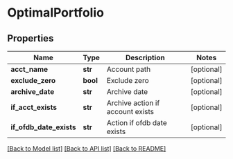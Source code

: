 # OptimalPortfolio

## Properties
Name | Type | Description | Notes
------------ | ------------- | ------------- | -------------
**acct_name** | **str** | Account path | [optional] 
**exclude_zero** | **bool** | Exclude zero | [optional] 
**archive_date** | **str** | Archive date | [optional] 
**if_acct_exists** | **str** | Archive action if account exists | [optional] 
**if_ofdb_date_exists** | **str** | Action if ofdb date exists | [optional] 

[[Back to Model list]](../README.md#documentation-for-models) [[Back to API list]](../README.md#documentation-for-api-endpoints) [[Back to README]](../README.md)


